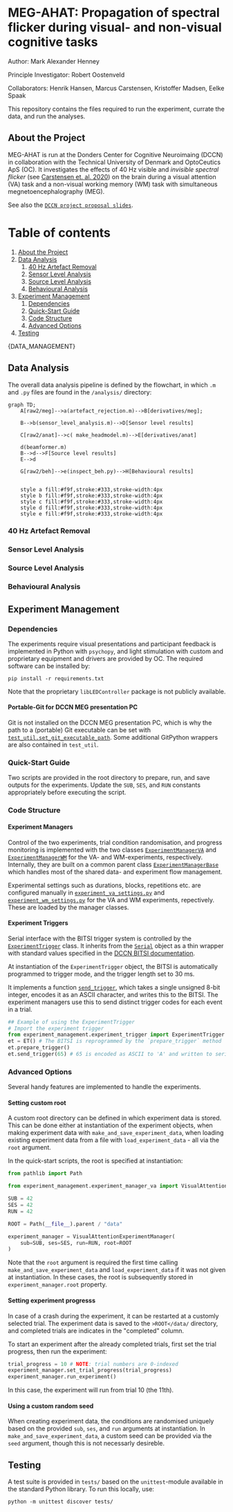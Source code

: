 # MEG-AHAT: Propagation of spectral flicker during visual- and non-visual cognitive tasks

Author: Mark Alexander Henney

Principle Investigator: Robert Oostenveld

Collaborators: Henrik Hansen, Marcus Carstensen, Kristoffer Madsen, Eelke Spaak

This repository contains the files required to run the experiment, currate the data, and run the analyses.

## About the Project <a name="about-the-project"></a>

MEG-AHAT is run at the Donders Center for Cognitive Neuroimaing (DCCN) in collaboration with the Technical University of Denmark and OptoCeutics ApS (OC).
It investigates the effects of 40 Hz visible and *invisible spectral flicker* (see [Carstensen et. al. 2020](https://doi.org/10.1117/12.2544338)) on the brain during a visual attention (VA) task and a non-visual working memory (WM) task with simultaneous megnetoencephalography (MEG).

See also the [`DCCN project proposal slides`](protocol/Invisible-Flicker_aka_MEG-AHAT_project_PPM.pptx).


# Table of contents

1. [About the Project](#about-the-project)
2. [Data Analysis](#data-analysis)
	1. [40 Hz Artefact Removal](#40-hz-artefact-removal)
	2. [Sensor Level Analysis](#sensor-level-analysis)
	3. [Source Level Analysis](#source-level-analysis)
	4. [Behavioural Analysis](#behavioural-analysis)
3. [Experiment Management](#experiment-management)
	1. [Dependencies](#dependencies)
	2. [Quick-Start Guide](#quick-start-guide)
	3. [Code Structure](#code-structure)
	4. [Advanced Options](#advanced-options)
4. [Testing](#testing)


{DATA_MANAGEMENT}

## Data Analysis <a name="data-analysis"></a>

The overall data analysis pipeline is defined by the flowchart, in which `.m` and `.py` files are found in the `/analysis/` directory:

```mermaid
graph TD;
    A[raw2/meg]-->a(artefact_rejection.m)-->B[derivatives/meg];
    
    B-->b(sensor_level_analysis.m)-->D[Sensor level results]

    C[raw2/anat]-->c( make_headmodel.m)-->E[derivatives/anat]
    
    d(beamformer.m)
    B-->d-->F[Source level results]
    E-->d

    G[raw2/beh]-->e(inspect_beh.py)-->H[Behavioural results]
    
    
    style a fill:#f9f,stroke:#333,stroke-width:4px
    style b fill:#f9f,stroke:#333,stroke-width:4px
    style c fill:#f9f,stroke:#333,stroke-width:4px
    style d fill:#f9f,stroke:#333,stroke-width:4px
    style e fill:#f9f,stroke:#333,stroke-width:4px
```

### 40 Hz Artefact Removal <a name="40-hz-artefact-removal"></a>

### Sensor Level Analysis <a name="sensor-level-analysis"></a>

### Source Level Analysis <a name="source-level-analysis"></a>

### Behavioural Analysis <a name="behavioural-analysis"></a>



## Experiment Management <a name="experiment-management"></a>

### Dependencies <a name="dependencies"></a>

The experiments require visual presentations and participant feedback is implemented in Python with `psychopy`, and light stimulation with custom and proprietary equipment and drivers are provided by OC. The required software can be installed by:

```
pip install -r requirements.txt
```

Note that the proprietary `libLEDController` package is not publicly available.

#### Portable-Git for DCCN MEG presentation PC

Git is not installed on the DCCN MEG presentation PC, which is why the path to a (portable) Git executable can be set with [`test_util.set_git_executable_path`](tests/test_util.py#L36). Some additional GitPython wrappers are also contained in `test_util`.


### Quick-Start Guide <a name="quick-start-guide"></a>

Two scripts are provided in the root directory to prepare, run, and save outputs for the experiments. Update the `SUB`, `SES`, and `RUN` constants appropriately before executing the script.

### Code Structure <a name="code-structure"></a>

#### Experiment Managers

Control of the two experiments, trial condition randomisation, and progress monitoring is implemented with the two classes 
[`ExperimentManagerVA`](experiment_management/experiment_manager_va.py#L15)
and [`ExperimentManagerWM`](experiment_management/experiment_manager_wm.py#L13) for the VA- and WM-experiments, respectively. Internally, they are built on a common parent class [`ExperimentManagerBase`](experiment_management/experiment_manager_base.py#L11) which handles most of the shared data- and experiment flow management.

Experimental settings such as durations, blocks, repetitions etc. are configured manually in [`experiment_va_settings.py`](experiment_management/experiment_va_settings.py) and [`experiment_wm_settings.py`](experiment_management/experiment_wm_settings.py) for the VA and WM experiments, repectively. These are loaded by the manager classes.

#### Experiment Triggers

Serial interface with the BITSI trigger system is controlled by the [`ExperimentTrigger`](experiment_management/experiment_trigger.py#L27) class. It inherits from the [`Serial`](https://pyserial.readthedocs.io/en/latest/pyserial_api.html) object as a thin wrapper with standard values specified in the [DCCN BITSI documentation](https://intranet.donders.ru.nl/index.php?id=lab-bitsi&no_cache=1&sword_list%5B%5D=bitsi).

At instantiation of the `ExperimentTrigger` object, the BITSI is automatically programmed to trigger mode, and the trigger length set to 30 ms.

It implements a function [`send_trigger`](experiment_management/experiment_trigger.py#L118), which takes a single unsigned 8-bit integer, encodes it as an ASCII character, and writes this to the BITSI. The experiment managers use this to send distinct trigger codes for each event in a trial.

```python
## Example of using the ExperimentTrigger
# Import the experiment trigger
from experiment_management.experiment_trigger import ExperimentTrigger as ET
et = ET() # The BITSI is reprogrammed by the `prepare_trigger` method
et.prepare_trigger()
et.send_trigger(65) # 65 is encoded as ASCII to 'A' and written to serial
```

### Advanced Options <a name="advanced-options"></a>

Several handy features are implemented to handle the experiments.

#### Setting custom root

A custom root directory can be defined in which experiment data is stored. This can be done either at instantiation of the experiment objects, when making experiment data with `make_and_save_experiment_data`, when loading existing experiment data from a file with `load_experiment_data` - all via the `root` argument.

In the quick-start scripts, the root is specified at instantiation:

```python
from pathlib import Path

from experiment_management.experiment_manager_va import VisualAttentionExperimentManager

SUB = 42
SES = 42
RUN = 42

ROOT = Path(__file__).parent / "data"

experiment_manager = VisualAttentionExperimentManager(
    sub=SUB, ses=SES, run=RUN, root=ROOT
)
```

Note that the `root` argument is required the first time calling `make_and_save_experiment_data` and `load_experiment_data` if it was not given at instantiation. In these cases, the root is subsequently stored in `experiment_manager.root` property.

#### Setting experiment progresss

In case of a crash during the experiment, it can be restarted at a customly selected trial. The experiment data
is saved to the `>ROOT</data/` directory, and completed trials are indicates in the "completed" column.

To start an experiment after the already completed trials, first set the trial progress, then run the experiment:

```python
trial_progress = 10 # NOTE: trial numbers are 0-indexed
experiment_manager.set_trial_progress(trial_progress)
experiment_manager.run_experiment()
```

In this case, the experiment will run from trial 10 (the 11th).

#### Using a custom random seed

When creating experiment data, the conditions are randomised uniquely based on the provided `sub`, `ses`, and `run` arguments at instantiation. In `make_and_save_experiment_data`, a custom seed can be provided via the `seed` argument, though this is not necessarly desireble.

## Testing <a name="testing"></a>

A test suite is provided in `tests/` based on the `unittest`-module available in the standard Python library. To run this locally, use:

```
python -m unittest discover tests/
```
